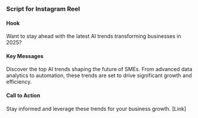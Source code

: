 ### Script for Instagram Reel

#### Hook
Want to stay ahead with the latest AI trends transforming businesses in 2025?

#### Key Messages
Discover the top AI trends shaping the future of SMEs. From advanced data analytics to automation, these trends are set to drive significant growth and efficiency.

#### Call to Action
Stay informed and leverage these trends for your business growth. [Link]